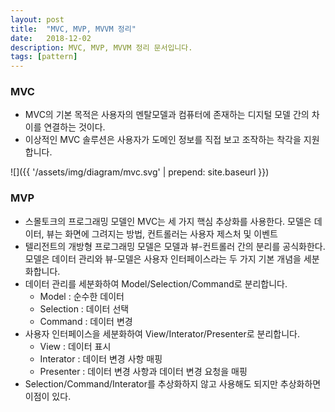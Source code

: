 ```yaml
---
layout: post
title:  "MVC, MVP, MVVM 정리"
date:   2018-12-02
description: MVC, MVP, MVVM 정리 문서입니다. 
tags: [pattern]
---
```


### MVC
- MVC의 기본 목적은 사용자의 멘탈모델과 컴퓨터에 존재하는 디지털 모델 간의 차이를 연결하는 것이다. 
- 이상적인 MVC 솔루션은 사용자가 도메인 정보를 직접 보고 조작하는 착각을 지원합니다.

![]({{ '/assets/img/diagram/mvc.svg' | prepend: site.baseurl }})

### MVP
- 스몰토크의 프로그래밍 모델인 MVC는 세 가지 핵심 추상화를 사용한다. 모델은 데이터, 뷰는 화면에 그려지는 방법, 컨트롤러는 사용자 제스처 및 이벤트
- 텔리전트의 개방형 프로그래밍 모델은 모델과 뷰-컨트롤러 간의 분리를 공식화한다. 모델은 데이터 관리와 뷰-모델은 사용자 인터페이스라는 두 가지 기본 개념을 세분화합니다.
- 데이터 관리를 세분화하여 Model/Selection/Command로 분리합니다.
  - Model : 순수한 데이터
  - Selection : 데이터 선택
  - Command : 데이터 변경
- 사용자 인터페이스을 세분화하여 View/Interator/Presenter로 분리합니다.
  - View : 데이터 표시
  - Interator : 데이터 변경 사항 매핑
  - Presenter : 데이터 변경 사항과 데이터 변경 요청을 매핑
- Selection/Command/Interator를 추상화하지 않고 사용해도 되지만 추상화하면 이점이 있다.